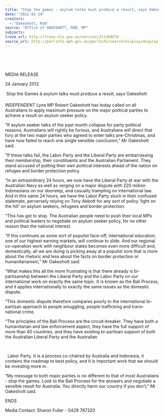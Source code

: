 ```yaml
---
title: "Stop the games - asylum talks must produce a result, says Oakeshott"
date: "2012-01-24"
creators:
  - "Oakeshott, Rob"
source: "Office of OAKESHOTT, ROB, MP"
subjects:
trove_url: http://trove.nla.gov.au/version/211368579
source_url: http://parlinfo.aph.gov.au/parlInfo/search/display/display.w3p;query=Id%3A%22media/pressrel/1368063%22
---
```


    

  

 MEDIA RELEASE 

 24 January 2012 

  Stop the Games â asylum talks must produce a result, says Oakeshott 

 INDEPENDENT Lyne MP Robert Oakeshott has today called on all Australians to apply  maximum pressure on the major political parties to achieve a result on asylum seeker policy. 

 “If asylum seeker talks of the past month collapse for party political reasons, Australians will  rightly be furious, and Australians will direct that fury at the two major parties who agreed  to enter talks pre-Christmas, and have now failed to reach one single sensible conclusion,”  Mr Oakeshott said. 

 “If these talks fail, the Labor Party and the Liberal Party are embarrassing their membership,  their constituents and the Australian Parliament.  They stand accused of putting their own  political interests ahead of the nation on refugee and border protection policy. 

 “In an extraordinary 24 hours, we now have the Liberal Party at war with the Australian  Navy as well as verging on a major dispute with 220 million Indonesians on our doorstep,  and casually trampling on international law.  And in this same 24 hours, we have the Labor  Party stuck in their confused stalemate, perversely relying on Tony Abbott for any sort of  policy ‘light on the hill’ on asylum seekers, refugees and border protection. 

 “This has got to stop.  The Australian people need to push their local MPs and political  leaders to negotiate on asylum seeker policy, for no other reason than the national interest. 

 “If this continues as some sort of populist face-off, international education, one of our  highest earning markets, will continue to slide.  And our regional co-operation work with  neighbour states becomes even more difficult and, domestically, all we are doing is picking  away at a populist sore that is more about the rhetoric and less about the facts on border  protection or humanitarianism,” Mr Oakeshott said.  

 “What makes this all the more frustrating is that there already is bi-partisanship between the  Liberal Party and the Labor Party on our international work on exactly the same topic.  It is  known as the Bali Process, and it applies internationally to exactly the same issues as the  domestic dispute.   

 “This domestic dispute therefore compares poorly to the international bi-partisan approach  to people smuggling, people trafficking and trans-national crime.   

 “The principles of the Bali Process are the circuit-breaker.  They have both a humanitarian  and law enforcement aspect, they have the full support of more than 40 countries, and they  have existing bi-partisan support of both the Australian Liberal Party and the Australian 

    

   Labor Party.  It is a process co-chaired by Australia and Indonesia, it contains the roadmap  to best policy, and it is important work that we should be investing more in. 

 “My message to both major parties is no different to that of most Australians - stop the  games. Look to the Bali Process for the answers and negotiate a sensible result for Australia.  You directly harm our country if you don’t,” Mr Oakeshott said. 

 

 ENDS       

 

 Media Contact: Sharon Fuller - 0429 787320 

